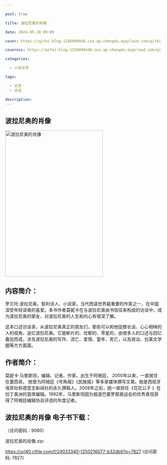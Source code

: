 ```yaml
---

post: true

title: 波拉尼奥的肖像

date: 2024-05-28 09:09

cover: https://qifei-blog-1256009448.cos.ap-chengdu.myqcloud.com/qifei-blog/6600df469f345e8d03897254.jpg

coveross: https://qifei-blog-1256009448.cos.ap-chengdu.myqcloud.com/qifei-blog/6600df469f345e8d03897254.jpg

categories:

  - 小说文学

tags:

  - 文学
  - 访谈

description:
---
```


## 波拉尼奥的肖像
<img alt="波拉尼奥的肖像 " class="aligncenter loaded" data-was-processed="true" decoding="async" fetchpriority="high" height="471" src="https://qifei-blog-1256009448.cos.ap-chengdu.myqcloud.com/qifei-blog/6600df469f345e8d03897254.jpg " style="cursor: zoom-in;" width="314"/>

## 内容简介：

罗贝托·波拉尼奥，智利诗人、小说家，当代西语世界最重要的作家之一，在中国深受年轻读者的喜爱。本书作者莫妮卡在与波拉尼奥由书信往来构成的访谈中，成为波拉尼奥的挚友，对波拉尼奥的人生和内心有很深了解。

这本口述访谈录，从波拉尼奥真正的朋友们，那些可以和他促膝长谈、心心相映的人的视角，追忆波拉尼奥。它是断片的、忧郁的、零星的，由很多人的口述与回忆叠加而成，涉及波拉尼奥的写作、流亡、爱情、童年、死亡，以及政治、拉美文学圈等方方面面。

## 作者简介：

莫妮卡·马里斯坦，编辑、记者、作家。出生于阿根廷， 2000年以来，一直居住在墨西哥。 她曾为阿根廷《号角报》《民族报》等多家媒体撰写文章。她是西班牙埃菲社和德意志新闻社的永久撰稿人。2008年之前，她一直担任《花花公子 》在拉丁美洲的首席编辑。1992年，马里斯坦因为报道巴塞罗那奥运会的优秀表现获得了阿根廷编辑协会评选的年度记者。

## 波拉尼奥的肖像 电子书下载：

 （访问密码：9080）

波拉尼奥的肖像.zip: 

https://url40.ctfile.com/f/24033340-1250216077-b32db6?p=7827 (访问密码: 7827)
